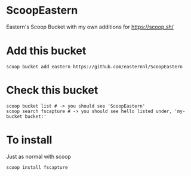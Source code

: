 # ScoopEastern
Eastern's Scoop Bucket with my own additions for https://scoop.sh/

# Add this bucket
```
scoop bucket add eastern https://github.com/easternnl/ScoopEastern
```

# Check this bucket
```
scoop bucket list # -> you should see 'ScoopEastern'
scoop search fscapture # -> you should see hello listed under, 'my-bucket bucket:'
```

# To install
Just as normal with scoop
```
scoop install fscapture
```
